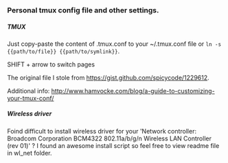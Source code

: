 ### Personal tmux config file and other settings.


##### TMUX

Just copy-paste the content of .tmux.conf to your ~/.tmux.conf file or `ln -s {{path/to/file}} {{path/to/symlink}}`.

SHIFT + arrow to switch pages

The original file I stole from https://gist.github.com/spicycode/1229612.

Additional info:
http://www.hamvocke.com/blog/a-guide-to-customizing-your-tmux-conf/

##### Wireless driver
Foind difficult to install wireless driver for your 'Network controller: Broadcom Corporation BCM4322 802.11a/b/g/n Wireless LAN Controller (rev 01)' ? I found an awesome install script so feel free to view readme file in wl_net folder.




